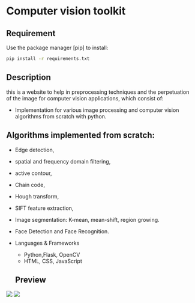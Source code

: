 # Computer vision toolkit
## Requirement

Use the package manager [pip] to install:

```bash
pip install -r requirements.txt
```

## Description
this is a website to help in preprocessing techniques and the perpetuation of the image for computer vision applications, which consist of:

- Implementation for various image processing and computer vision algorithms from scratch with python.

## Algorithms implemented from scratch:
- Edge detection,
- spatial and frequency domain filtering,
- active contour,
-  Chain code,
-  Hough transform,
-  SIFT feature extraction,
-  Image segmentation: K-mean, mean-shift, region growing.

- Face Detection and Face Recognition.
- Languages & Frameworks
  - Python,Flask, OpenCV
  - HTML, CSS, JavaScript  
  
  ## Preview
![](https://github.com/Computer-Vision-Spring23/a01-team13/blob/main/Images/perviews/tabs.gif](https://github.com/Amrmohamed090/Computer-Vision-Toolkit/blob/main/screenshots/SSD%20matching.png)https://github.com/Amrmohamed090/Computer-Vision-Toolkit/blob/main/screenshots/SSD%20matching.png)
![](https://github.com/Computer-Vision-Spring23/a01-team13/blob/main/Images/perviews/tabs.gif](https://github.com/Amrmohamed090/Computer-Vision-Toolkit/blob/main/screenshots/SSD%20matching.png)https://github.com/Amrmohamed090/Computer-Vision-Toolkit/blob/main/screenshots/SSD%20matching.png](https://github.com/Amrmohamed090/Computer-Vision-Toolkit/blob/main/screenshots/sift.png)https://github.com/Amrmohamed090/Computer-Vision-Toolkit/blob/main/screenshots/sift.png)


